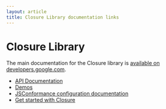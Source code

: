 ```yaml
---
layout: article
title: Closure Library documentation links
---
```


<!-- Documentation licensed under CC BY 4.0 -->
<!-- License available at https://creativecommons.org/licenses/by/4.0/ -->

# Closure Library

The main documentation for the Closure library is [available on developers.google.com](https://developers.google.com/closure/library/).

* [API Documentation](api/)
* [Demos](https://github.com/google/closure-library/tree/master/closure/goog/demos/)
* [JSConformance configuration documentation](develop/conformance_rules.md)
* [Get started with Closure](develop/get-started.md)
